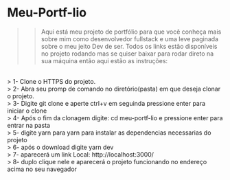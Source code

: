 # Meu-Portf-lio

>>  Aqui está meu projeto de portfólio para que você conheça mais sobre mim como desenvolvedor fullstack e uma leve paginada sobre o meu jeito Dev de ser.
Todos os links estão disponíveis no projeto rodando mas se quiser baixar para rodar direto na sua máquina então aqui estão as instruções:
<br/>
 > 1- Clone o HTTPS do projeto.
<br/>
 > 2- Abra seu promp de comando no diretório(pasta) em que deseja clonar o projeto.
<br/> 
> 3- Digite git clone e aperte ctrl+v  em seguinda pressione enter para iniciar o clone
<br/> 
> 4- Após o fim da clonagem digite: cd meu-portf-lio e pressione enter para entrar na pasta
<br/> 
> 5- digite yarn para  yarn para instalar as dependencias necessarias do projeto
<br/> 
> 6- após o download digite yarn dev
<br/> 
> 7- aparecerá um link Local:  http://localhost:3000/
<br/> 
> 8- duplo clique nele e aparecerá o projeto funcionando no endereço acima no seu navegador
